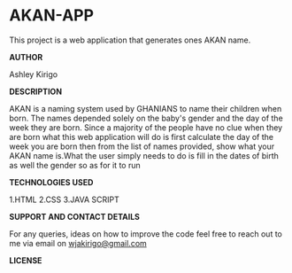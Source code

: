 # **AKAN-APP**
This project is a web application that generates ones AKAN name.

**AUTHOR**

Ashley Kirigo

**DESCRIPTION**

AKAN is a naming system used by GHANIANS to name their children when born.
The names depended solely on the baby's gender and the day of the week they are born.
Since a majority of the people have no clue when they are born what this web application will do is first calculate the day of the week you are born then from the list of names provided, show what your AKAN name is.What the user simply needs to do is fill in the dates of birth as well the gender so as for it to run

**TECHNOLOGIES USED**

1.HTML
2.CSS
3.JAVA SCRIPT

**SUPPORT AND CONTACT DETAILS**

For any queries, ideas on how to improve the code feel free to reach out to me via email
on wjakirigo@gmail.com

**LICENSE**


